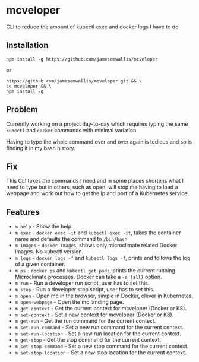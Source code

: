 # mcveloper
CLI to reduce the amount of kubectl exec and docker logs I have to do

## Installation
```
npm install -g https://github.com/jamesemwallis/mcveloper  
```
or 
```
https://github.com/jamesemwallis/mcveloper.git && \
cd mcveloper && \
npm install -g
```

## Problem

Currently working on a project day-to-day which requires typing the same `kubectl` and `docker` commands with minimal variation.

Having to type the whole command over and over again is tedious and so is finding it in my bash history.

## Fix

This CLI takes the commands I need and in some places shortens what I need to type but in others, such as open, will stop me having to load a webpage and work out how to get the ip and port of a Kubernetes service.

## Features

* `m help` - Show the help.
* `m exec` - `docker exec -it` and `kubectl exec -it`, takes the container name and defaults the command to `/bin/bash`.
* `m images` - `docker images`, shows only microclimate related Docker images. No kubectl version. 
* `m logs` - `docker logs -f` and `kubectl logs -f`, prints and follows the log of a given container.
* `m ps` - `docker ps` and `kubectl get pods`, prints the current running Microclimate processes. Docker can take a `-a (all)` option.
* `m run` - Run a developer run script, user has to set this.
* `m stop` - Run a developer stop script, user has to set this.
* `m open` - Open mc in the browser, simple in Docker, clever in Kubernetes.
* `m open-webpage` - Open the mc landing page.
* `m get-context` - Get the current context for mcveloper (Docker or K8).
* `m set-context` - Set a new context for mcveloper (Docker or K8).
* `m get-run` - Get the run command for the current context.
* `m set-run-command` - Set a new run command for the current context.
* `m set-run-location` - Set a new run location for the current context.
* `m get-stop` - Get the stop command for the current context.
* `m set-stop-command` - Set a new stop command for the current context.
* `m set-stop-location` - Set a new stop location for the current context.
